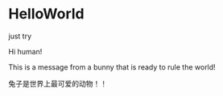 # HelloWorld
just try

Hi human!

This is a message from a bunny that is ready to rule the world!

兔子是世界上最可爱的动物！！
